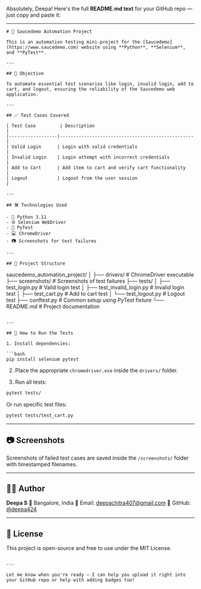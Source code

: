 Absolutely, Deepa! Here's the full **README.md text** for your GitHub repo — just copy and paste it:

---

```
# 🧪 Saucedemo Automation Project

This is an automation testing mini-project for the [Saucedemo](https://www.saucedemo.com) website using **Python**, **Selenium**, and **PyTest**.

---

## 📌 Objective

To automate essential test scenarios like login, invalid login, add to cart, and logout, ensuring the reliability of the Saucedemo web application.

---

## ✅ Test Cases Covered

| Test Case         | Description                                      |
|------------------|--------------------------------------------------|
| Valid Login      | Login with valid credentials                     |
| Invalid Login    | Login attempt with incorrect credentials         |
| Add to Cart      | Add item to cart and verify cart functionality   |
| Logout           | Logout from the user session                     |

---

## 🛠️ Technologies Used

- 🐍 Python 3.11
- 🌐 Selenium WebDriver
- 🧪 PyTest
- 💻 ChromeDriver
- 📷 Screenshots for test failures

---

## 📁 Project Structure

```

saucedemo\_automation\_project/
│
├── drivers/                     # ChromeDriver executable
├── screenshots/                 # Screenshots of test failures
├── tests/
│   ├── test\_login.py            # Valid login test
│   ├── test\_invalid\_login.py    # Invalid login test
│   ├── test\_cart.py             # Add to cart test
│   └── test\_logout.py           # Logout test
├── conftest.py                  # Common setup using PyTest fixture
└── README.md                    # Project documentation

````

---

## 🚀 How to Run the Tests

1. Install dependencies:

```bash
pip install selenium pytest
````

2. Place the appropriate `chromedriver.exe` inside the `drivers/` folder.

3. Run all tests:

```bash
pytest tests/
```

Or run specific test files:

```bash
pytest tests/test_cart.py
```

---

## 📷 Screenshots

Screenshots of failed test cases are saved inside the `/screenshots/` folder with timestamped filenames.

---

## 👩‍💻 Author

**Deepa S**
📍 Bangalore, India
📧 Email: [deepachitra407@gmail.com](mailto:deepachitra407@gmail.com)
🔗 GitHub: [@deepa424](https://github.com/deepa424)

---

## 📄 License

This project is open-source and free to use under the MIT License.

```

---

Let me know when you're ready — I can help you upload it right into your GitHub repo or help with adding badges too!
```
